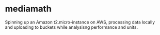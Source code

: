 # mediamath
Spinning up an Amazon t2.micro-instance on AWS, processing data locally and uploading to buckets while analysisng performance and units. 
